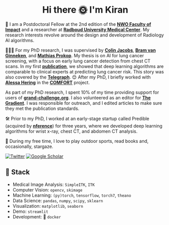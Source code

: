 <!--
**kiranvaidhya/kiranvaidhya** is a ✨ _special_ ✨ repository because its `README.md` (this file) appears on your GitHub profile.

Here are some ideas to get you started:

- 🔭 I’m currently working on ...
- 🌱 I’m currently learning ...
- 👯 I’m looking to collaborate on ...
- 🤔 I’m looking for help with ...
- 💬 Ask me about ...
- 📫 How to reach me: ...
- 😄 Pronouns: ...
- ⚡ Fun fact: ...
-->


<h1 align="center">Hi there 🌞 I'm Kiran </h1>

👋 I am a Postdoctoral Fellow at the 2nd edition of the [**NWO Faculty of Impact**](https://facultyofimpact.nl/) and a researcher at [**Radboud University Medical Center**](https://www.radboudumc.nl). My research interests revolve around the design and development of Radiology AI algorithms. 

🧑🏽‍🎓 For my PhD research, I was supervised by [**Colin Jacobs**](https://www.diagnijmegen.nl/people/colin-jacobs/), [**Bram van Ginneken**](https://www.diagnijmegen.nl/people/bram-van-ginneken/), and [**Mathias Prokop**](https://www.diagnijmegen.nl/people/mathias-prokop/). My thesis is on AI for lung cancer screening, with a focus on early lung cancer detection from chest CT scans. In my first [**publication**](https://pubs.rsna.org/doi/full/10.1148/radiol.2021204433), we showed that deep learning algorithms are comparable to clinical experts at predicting lung cancer risk. This story was also covered by the **[Telegraph](https://www.telegraph.co.uk/news/2021/05/18/artificial-intelligence-just-good-picking-lung-cancer-doctors/)**. 😊 After my PhD, I briefly worked with [**Alessa Hering**](https://www.diagnijmegen.nl/people/alessa-hering/) in the [**COMFORT**](https://comfort-ai.eu/) project.

As part of my PhD research, I spent 10% of my time providing support for users of [**grand-challenge.org**](https://grand-challenge.org). I also volunteered as an editor for [**The Gradient**](https://www.thegradient.pub). I was responsible for outreach, and I edited articles to make sure they met the publication standards. 

🛠️ Prior to my PhD, I worked at an early-stage startup called Predible (acquired by [**nference**](https://nference.com)) for three years, where we developed deep learning algorithms for wrist x-ray, chest CT, and abdomen CT analysis.

💙 During my free time, I love to play outdoor sports, read books and, occasionally, stargaze.

<a href="https://twitter.com/kiranvaidhya93" target="_blank"><img alt="Twitter" src="https://img.shields.io/badge/twitter-%231DA1F2.svg?&style=for-the-badge&logo=twitter&logoColor=white" /></a>
<a href="https://www.linkedin.com/in/kiran-vaidhya-venkadesh-2bb63aa8/" target="_blank"><img alt="Google Scholar" src="https://img.shields.io/badge/linkedin-%230077B5.svg?&style=for-the-badge&logo=linkedin&logoColor=white" /></a>

## 🔨 Stack 

- Medical Image Analysis: `SimpleITK`, `ITK`
- Computer Vision: `opencv`, `skimage`
- Machine Learning: `(py)torch`, `tensorflow`, `torch7`, `theano`
- Data Science: `pandas`, `numpy`, `scipy`, `sklearn`
- Visualization: `matplotlib`, `seaborn`
- Demo: `streamlit`
- Development: 🐋 `docker`
